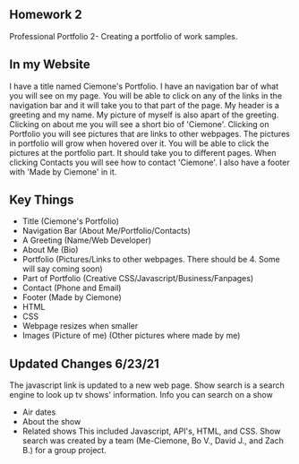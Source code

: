 ## Homework 2

Professional Portfolio 2-
Creating a portfolio of work samples.

## In my Website

I have a title named Ciemone's Portfolio. I have an navigation bar of what you will see on my page. You will be able to click on any of the links in the navigation bar and it will take you to that part of the page. My header is a greeting and my name. My picture of myself is also apart of the greeting. Clicking on about me you will see a short bio of 'Ciemone'. Clicking on Portfolio you will see pictures that are links to other webpages. The pictures in portfolio will grow when hovered over it. You will be able to click the pictures at the portfolio part. It should take you to different pages. When clicking Contacts you will see how to contact 'Ciemone'. I also have a footer with 'Made by Ciemone' in it.

## Key Things
* Title (Ciemone's Portfolio)
* Navigation Bar (About Me/Portfolio/Contacts)
* A Greeting (Name/Web Developer)
* About Me (Bio)
* Portfolio (Pictures/Links to other webpages. There should be 4. Some will say coming soon)
* Part of Portfolio (Creative CSS/Javascript/Business/Fanpages)
* Contact (Phone and Email)
* Footer (Made by Ciemone)
* HTML
* CSS
* Webpage resizes when smaller
* Images (Picture of me) (Other pictures where made by me)

## Updated Changes 6/23/21
The javascript link is updated to a new web page. 
Show search is a search engine to look up tv shows' information.
Info you can search on a show
* Air dates
* About the show
* Related shows
This included Javascript, API's, HTML, and CSS.
Show search was created by a team (Me-Ciemone, Bo V., David J., and Zach B.) for a group project.
